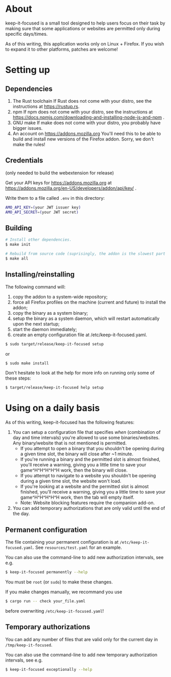 # About

keep-it-focused is a small tool designed to help users focus on their task by making sure
that some applications or websites are permitted only during specific days/times.

As of this writing, this application works only on Linux + Firefox. If you wish to expand
it to other platforms, patches are welcome!

# Setting up

## Dependencies

1. The Rust toolchain
    If Rust does not come with your distro, see the instructions at https://rustup.rs.
2. npm
    If npm does not come with your distro, see the instructions at https://docs.npmjs.com/downloading-and-installing-node-js-and-npm .
3. GNU make
    If make does not come with your distro, you probably have bigger issues.
4. An account on https://addons.mozilla.org
    You'll need this to be able to build and install new versions of the Firefox addon. Sorry, we don't make the rules!

## Credentials

(only needed to build the webextension for release)

Get your API keys for https://addons.mozilla.org at https://addons.mozilla.org/en-US/developers/addon/api/key/ .

Write them to a file called `.env` in this directory:

```sh
AMO_API_KEY=(your JWT issuer key)
AMO_API_SECRET=(your JWT secret)
```


## Building

```sh
# Install other dependencies.
$ make init

# Rebuild from source code (suprisingly, the addon is the slowest part to build).
$ make all
```

## Installing/reinstalling

The following command will:

1. copy the addon to a system-wide repository;
2. force all Firefox profiles on the machine (current and future) to install the addon;
3. copy the binary as a system binary;
4. setup the binary as a system daemon, which will restart automatically upon the next startup;
5. start the daemon immediately;
6. create an empty configuration file at /etc/keep-it-focused.yaml.

```sh
$ sudo target/release/keep-it-focused setup
```

or

```sh
$ sudo make install
```

Don't hesitate to look at the help for more info on running only some of these steps:

```sh
$ target/release/keep-it-focused help setup
```

# Using on a daily basis

As of this writing, keep-it-focused has the following features:

1. You can setup a configuration file that specifies _when_ (combination of day and time intervals) you're allowed to use some binaries/websites. Any binary/website that is not mentioned is permitted.
    - If you attempt to open a binary that you shouldn't be opening during a given time slot, the binary will close after ~1 minute.
    - If you're running a binary and the permitted slot is almost finished, you'll receive a warning, giving you a little time to save your game^H^H^H^H^H work, then the binary will close.
    - If you attempt to navigate to a website you shouldn't be opening during a given time slot, the website won't load.
    - If you're looking at a website and the permitted slot is almost finished, you'll receive a warning, giving you a little time to save your game^H^H^H^H^H work, then the tab will empty itself.
    - Note: Website blocking features require the companion add-on.
2. You can add temporary authorizations that are only valid until the end of the day.

## Permanent configuration

The file containing your permanent configuration is at `/etc/keep-it-focused.yaml`. See `resources/test.yaml` for an example.

You can also use the command-line to add new authorization intervals, see e.g.

```sh
$ keep-it-focused permanently --help
```

You must be `root` (or `sudo`) to make these changes.

If you make changes manually, we recommand you use

```sh
$ cargo run -- check your_file.yaml
```

before overwriting `/etc/keep-it-focused.yaml`!

## Temporary authorizations

You can add any number of files that are valid only for the current day in `/tmp/keep-it-focused`.

You can also use the command-line to add new temporary authorization intervals, see e.g.

```sh
$ keep-it-focused exceptionally --help
```

